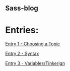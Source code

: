 ## Sass-blog

# Entries:

[Entry 1 - Choosing a Topic](entries/entry01-topic.md)

[Entry 2 - Syntax](entries/entry02-Syntax.md)

[Entry 3 - Variables/Tinkerign](entries/entry03-var.md)